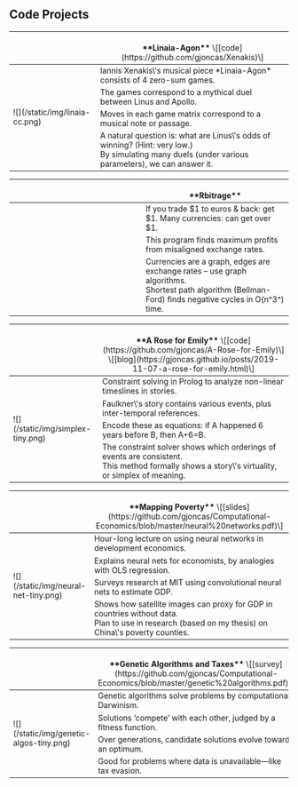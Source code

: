 ﻿Code Projects
-------------

<table>
    <thead>
        <tr>
            <th></th>
            <th><br>**Linaia-Agon** <span style="font-weight:normal">\[[code](https://github.com/gjoncas/Xenakis)\]</th>
        </tr>
    </thead>
    <tbody>
        <tr>
            <td rowspan=5>![](/static/img/linaia-cc.png)</td>
            <td>Iannis Xenakis\'s musical piece *Linaia-Agon* consists of 4 zero-sum games.</td>
        </tr>
        <tr>
            <td>The games correspond to a mythical duel between Linus and Apollo.</td>
        </tr>
        <tr>
            <td>Moves in each game matrix correspond to a musical note or passage.</td>
        </tr>
        <tr>
            <td>A natural question is: what are Linus\'s odds of winning? (Hint: very low.)<br>
			    By simulating many duels (under various parameters), we can answer it.</td>
        </tr>
    </tbody>
</table>


<table>
    <thead>
        <tr>
            <th></th>
            <th><br>**Rbitrage** <span style="font-weight:normal"></th>
        </tr>
    </thead>
    <tbody>
        <tr>
            <td rowspan=4><span style="color:white"><\span>![](/static/img/currency-graph.png)<span style="color:white">.<\span></td>
            <td>If you trade $1 to euros & back: get $1. Many currencies: can get over $1.</td>
        </tr>
        <tr>
            <td>This program finds maximum profits from misaligned exchange rates.</td>
        </tr>
        <tr>
            <td>Currencies are a graph, edges are exchange rates – use graph algorithms.<br>
			    Shortest path algorithm (Bellman-Ford) finds negative cycles in O(n^3^) time.</td>
        </tr>
    </tbody>
</table>



<table>
    <thead>
        <tr>
            <th></th>
            <th><br>**A Rose for Emily** <span style="font-weight:normal">\[[code](https://github.com/gjoncas/A-Rose-for-Emily)\] 
				\[[blog](https://gjoncas.github.io/posts/2019-11-07-a-rose-for-emily.html)\]</th>
        </tr>
    </thead>
    <tbody>
        <tr>
            <td rowspan=5>![](/static/img/simplex-tiny.png)</td>
            <td>Constraint solving in Prolog to analyze non-linear timeslines in stories.</td>
        </tr>
        <tr>
            <td>Faulkner\'s story contains various events, plus inter-temporal references.</td>
        </tr>
        <tr>
            <td>Encode these as equations: if A happened 6 years before B, then A+6=B.<br></td>
        </tr>
        <tr>
            <td>The constraint solver shows which orderings of events are consistent.<br>
			    This method formally shows a story\'s virtuality, or simplex of meaning.</td>
        </tr>
    </tbody>
</table>

<table>
    <thead>
        <tr>
            <th></th>
            <th><br>**Mapping Poverty** <span style="font-weight:normal">
			    \[[slides](https://github.com/gjoncas/Computational-Economics/blob/master/neural%20networks.pdf)\]</th>
        </tr>
    </thead>
    <tbody>
        <tr>
            <td rowspan=5>![](/static/img/neural-net-tiny.png)</td>
            <td>Hour-long lecture on using neural networks in development economics.</td>
        </tr>
        <tr>
            <td>Explains neural nets for economists, by analogies with OLS regression.</td>
        </tr>
        <tr>
            <td>Surveys research at MIT using convolutional neural nets to estimate GDP.</td>
        </tr>
        <tr>
            <td>Shows how satellite images can proxy for GDP in countries without data.<br>
			    Plan to use in research (based on my thesis) on China\'s poverty counties.</td>
        </tr>
    </tbody>
</table>



<table>
    <thead>
        <tr>
            <th></th>
            <th><br>**Genetic Algorithms and Taxes** <span style="font-weight:normal">
			        \[[survey](https://github.com/gjoncas/Computational-Economics/blob/master/genetic%20algorithms.pdf)\]<br></th>
        </tr>
    </thead>
    <tbody>
        <tr>
            <td rowspan=5>![](/static/img/genetic-algos-tiny.png)</td>
            <td>Genetic algorithms solve problems by computational Darwinism.</td>
        </tr>
        <tr>
            <td>Solutions ‘compete’ with each other, judged by a fitness function.</td>
        </tr>
        <tr>
            <td>Over generations, candidate solutions evolve toward an optimum.</td>
        </tr>
        <tr>
            <td>Good for problems where data is unavailable—like tax evasion.</td>
        </tr>
    </tbody>
</table>